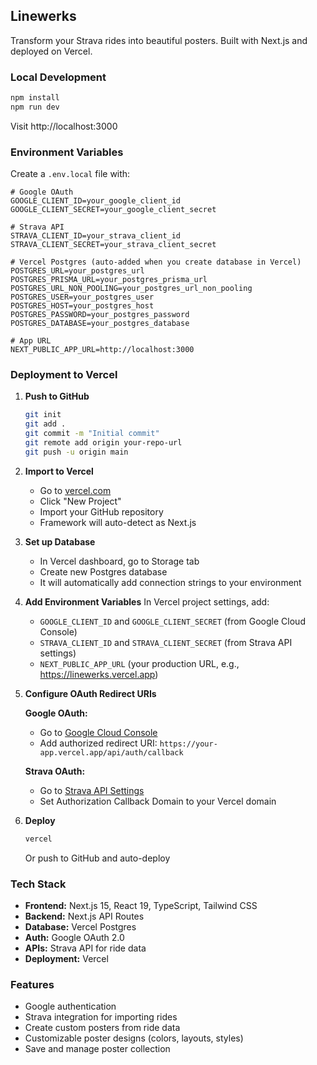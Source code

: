 ## Linewerks

Transform your Strava rides into beautiful posters. Built with Next.js and deployed on Vercel.

### Local Development

```bash
npm install
npm run dev
```

Visit http://localhost:3000

### Environment Variables

Create a `.env.local` file with:

```env
# Google OAuth
GOOGLE_CLIENT_ID=your_google_client_id
GOOGLE_CLIENT_SECRET=your_google_client_secret

# Strava API
STRAVA_CLIENT_ID=your_strava_client_id
STRAVA_CLIENT_SECRET=your_strava_client_secret

# Vercel Postgres (auto-added when you create database in Vercel)
POSTGRES_URL=your_postgres_url
POSTGRES_PRISMA_URL=your_postgres_prisma_url
POSTGRES_URL_NON_POOLING=your_postgres_url_non_pooling
POSTGRES_USER=your_postgres_user
POSTGRES_HOST=your_postgres_host
POSTGRES_PASSWORD=your_postgres_password
POSTGRES_DATABASE=your_postgres_database

# App URL
NEXT_PUBLIC_APP_URL=http://localhost:3000
```

### Deployment to Vercel

1. **Push to GitHub**
   ```bash
   git init
   git add .
   git commit -m "Initial commit"
   git remote add origin your-repo-url
   git push -u origin main
   ```

2. **Import to Vercel**
   - Go to [vercel.com](https://vercel.com)
   - Click "New Project"
   - Import your GitHub repository
   - Framework will auto-detect as Next.js

3. **Set up Database**
   - In Vercel dashboard, go to Storage tab
   - Create new Postgres database
   - It will automatically add connection strings to your environment

4. **Add Environment Variables**
   In Vercel project settings, add:
   - `GOOGLE_CLIENT_ID` and `GOOGLE_CLIENT_SECRET` (from Google Cloud Console)
   - `STRAVA_CLIENT_ID` and `STRAVA_CLIENT_SECRET` (from Strava API settings)
   - `NEXT_PUBLIC_APP_URL` (your production URL, e.g., https://linewerks.vercel.app)

5. **Configure OAuth Redirect URIs**
   
   **Google OAuth:**
   - Go to [Google Cloud Console](https://console.cloud.google.com)
   - Add authorized redirect URI: `https://your-app.vercel.app/api/auth/callback`
   
   **Strava OAuth:**
   - Go to [Strava API Settings](https://www.strava.com/settings/api)
   - Set Authorization Callback Domain to your Vercel domain

6. **Deploy**
   ```bash
   vercel
   ```
   Or push to GitHub and auto-deploy

### Tech Stack

- **Frontend:** Next.js 15, React 19, TypeScript, Tailwind CSS
- **Backend:** Next.js API Routes
- **Database:** Vercel Postgres
- **Auth:** Google OAuth 2.0
- **APIs:** Strava API for ride data
- **Deployment:** Vercel

### Features

- Google authentication
- Strava integration for importing rides
- Create custom posters from ride data
- Customizable poster designs (colors, layouts, styles)
- Save and manage poster collection
